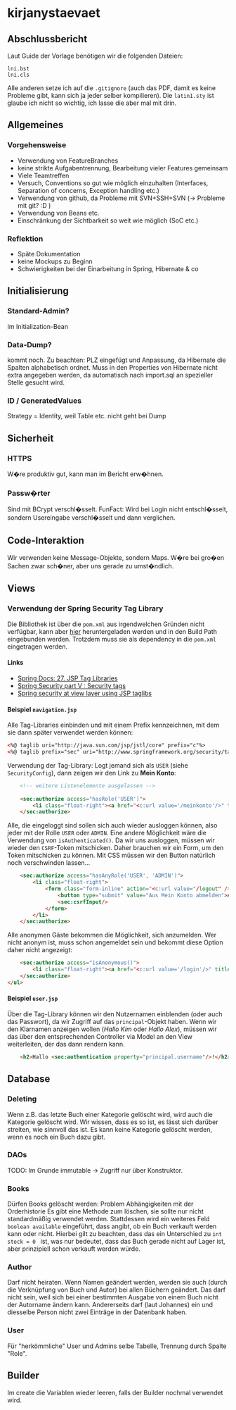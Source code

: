 <!-- Grundlage für unseren Bericht -->
<!-- Hier können wir immer mal wieder den aktuellen Stand und Entscheidungen festhalten, um damit unseren Bericht zu füllen -->

# kirjanystaevaet

## Abschlussbericht
Laut Guide der Vorlage benötigen wir die folgenden Dateien:
	
	lni.bst
	lni.cls

Alle anderen setze ich auf die `.gitignore` (auch das PDF, damit es keine Probleme gibt, kann sich ja jeder selber kompilieren). Die `latin1.sty` ist glaube ich nicht so wichtig, ich lasse die aber mal mit drin.

## Allgemeines

### Vorgehensweise

- Verwendung von FeatureBranches
- keine strikte Aufgabentrennung, Bearbeitung vieler Features gemeinsam
- Viele Teamtreffen
- Versuch, Conventions so gut wie möglich einzuhalten (Interfaces, Separation of concerns, Exception handling etc.)
- Verwendung von github, da Probleme mit SVN+SSH+SVN (-> Probleme mit git? :D )
- Verwendung von Beans etc.
- Einschränkung der Sichtbarkeit so weit wie möglich (SoC etc.)

### Reflektion
- Späte Dokumentation
- keine Mockups zu Beginn
- Schwierigkeiten bei der Einarbeitung in Spring, Hibernate & co

## Initialisierung

### Standard-Admin?

Im Initialization-Bean

### Data-Dump?

kommt noch. Zu beachten: PLZ eingefügt und Anpassung, da Hibernate die Spalten alphabetisch ordnet. Muss in den Properties von Hibernate nicht extra angegeben werden, da automatisch nach import.sql an spezieller Stelle gesucht wird.

### ID / GeneratedValues

Strategy = Identity, weil Table etc. nicht geht bei Dump

## Sicherheit

### HTTPS

W�re produktiv gut, kann man im Bericht erw�hnen.

### Passw�rter

Sind mit BCrypt verschl�sselt. FunFact: Wird bei Login nicht entschl�sselt, sondern Usereingabe verschl�sselt und dann verglichen.

## Code-Interaktion

Wir verwenden keine Message-Objekte, sondern Maps. W�re bei gro�en Sachen zwar sch�ner, aber uns gerade zu umst�ndlich.

## Views

### Verwendung der Spring Security Tag Library

Die Bibliothek ist über die `pom.xml` aus irgendwelchen Gründen nicht verfügbar, kann aber [hier](http://mvnrepository.com/artifact/org.springframework.security/spring-security-taglibs/4.0.3.RELEASE) heruntergeladen werden und in den Build Path eingebunden werden. Trotzdem muss sie als dependency in die `pom.xml` eingetragen werden.

#### Links
- [Spring Docs: 27. JSP Tag Libraries](https://docs.spring.io/spring-security/site/docs/current/reference/html/taglibs.html)
- [Spring Security part V : Security tags](https://doanduyhai.wordpress.com/2012/02/26/spring-security-part-v-security-tags/)
- [Spring security at view layer using JSP taglibs](http://howtodoinjava.com/2013/04/18/spring-security-at-view-layer-using-jsp-taglibs/)

#### Beispiel `navigation.jsp`

Alle Tag-Libraries einbinden und mit einem Prefix kennzeichnen, mit dem sie dann später verwendet werden können:

```html
<%@ taglib uri="http://java.sun.com/jsp/jstl/core" prefix="c"%>
<%@ taglib prefix="sec" uri="http://www.springframework.org/security/tags" %>
```

Verwendung der Tag-Library: Logt jemand sich als `USER` (siehe `SecurityConfig`), dann zeigen wir den Link zu __Mein Konto__:

```html
	<!-- weitere Listenelemente ausgelassen -->
	
	<sec:authorize access="hasRole('USER')">
		<li class="float-right"><a href="<c:url value='/meinkonto'/>" title="Mein Konto anzeigen">Mein Konto</a></li>
	</sec:authorize>
```

Alle, die eingeloggt sind sollen sich auch wieder ausloggen können, also jeder mit der Rolle `USER` oder `ADMIN`. Eine andere Möglichkeit wäre die Verwendung von `isAuthenticated()`. Da wir uns ausloggen, müssen wir wieder den `CSRF`-Token mitschicken. Daher brauchen wir ein Form, um den Token mitschicken zu können. Mit CSS müssen wir den Button natürlich noch verschwinden lassen...

```html
	<sec:authorize access="hasAnyRole('USER', 'ADMIN')">
		<li class="float-right">
			<form class="form-inline" action="<c:url value="/logout" />" method="post">
				<button type="submit" value="Aus Mein Konto abmelden">Abmelden</button>
				<sec:csrfInput/>
			</form>
		</li>
	</sec:authorize>
```

Alle anonymen Gäste bekommen die Möglichkeit, sich anzumelden. Wer nicht anonym ist, muss schon angemeldet sein und bekommt diese Option daher nicht angezeigt:

```html
	<sec:authorize access="isAnonymous()">
		<li class="float-right"><a href="<c:url value='/login'/>" title="In Mein Konto einloggen">Anmelden</a></li>
	</sec:authorize>
</ul>
```

#### Beispiel `user.jsp`
Über die Tag-Library können wir den Nutzernamen einblenden (oder auch das Passwort), da wir Zugriff auf das `principal`-Objekt haben. Wenn wir den Klarnamen anzeigen wollen (_Hallo Kim_ oder _Hallo Alex_), müssen wir das über den entsprechenden Controller via Model an den View weiterleiten, der das dann rendern kann.

```html
	<h2>Hallo <sec:authentication property="principal.username"/>!</h2>
```

## Database
### Deleting
Wenn z.B. das letzte Buch einer Kategorie gelöscht wird, wird auch die Kategorie gelöscht wird. Wir wissen, dass es so ist, es lässt sich darüber streiten, wie sinnvoll das ist.
Es kann keine Kategorie gelöscht werden, wenn es noch ein Buch dazu gibt.
### DAOs
TODO: Im Grunde immutable -> Zugriff nur über Konstruktor.

### Books
Dürfen Books gelöscht werden: Problem Abhängigkeiten mit der Orderhistorie
Es gibt eine Methode zum löschen, sie sollte nur nicht standardmäßig verwendet werden. Stattdessen wird ein weiteres Feld `boolean available` eingeführt, dass angibt, ob ein Buch verkauft werden kann oder nicht. Hierbei gilt zu beachten, dass das ein Unterschied zu `int stock = 0 ` ist, was nur bedeutet, dass das Buch gerade nicht auf Lager ist, aber prinzipiell schon verkauft werden würde.

### Author
Darf nicht heiraten. Wenn Namen geändert werden, werden sie auch (durch die Verknüpfung von Buch und Autor) bei allen Büchern geändert. Das darf nicht sein, weil sich bei einer bestimmten Ausgabe von einem Buch nicht der Autorname ändern kann.
Andererseits darf (laut Johannes) ein und diesselbe Person nicht zwei Einträge in der Datenbank haben.

### User
Für "herkömmliche" User und Admins selbe Tabelle, Trennung durch Spalte "Role".

## Builder
Im create die Variablen wieder leeren, falls der Builder nochmal verwendet wird.
